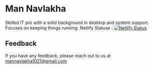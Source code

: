 # Man Navlakha    


Skilled IT pro with a solid background in desktop and system support. Focuses on keeping things running.
Netlify Statuse : [![Netlify Status](https://api.netlify.com/api/v1/badges/c21ef898-4193-4437-bde9-a7ae9f9ed3ff/deploy-status)](https://app.netlify.com/sites/man-navlakha/deploys)

## Feedback 

If you have any feedback, please reach out to us at mannavlakha1021@gmail.com
